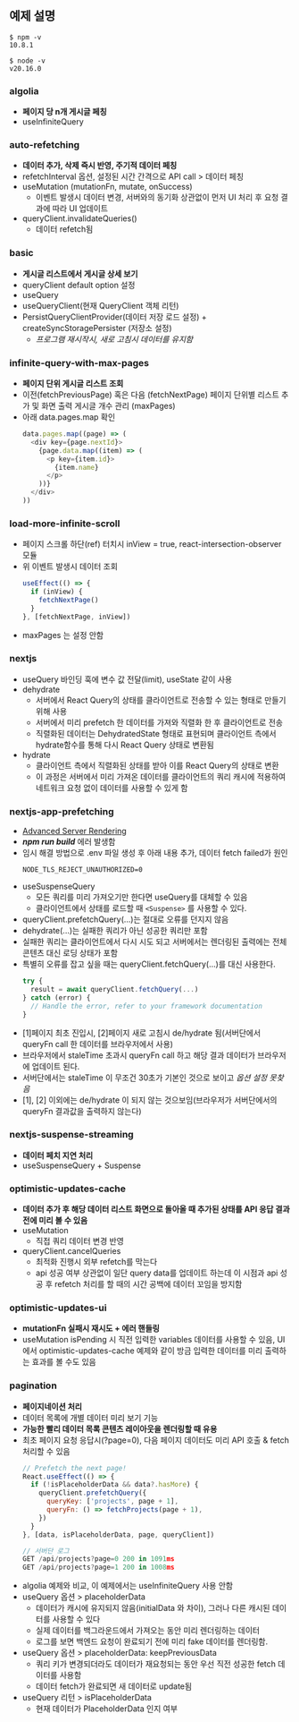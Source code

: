 ## 예제 설명

```
$ npm -v
10.8.1

$ node -v
v20.16.0
```

### algolia
- __페이지 당 n개 게시글 페칭__
- useInfiniteQuery

### auto-refetching
- **데이터 추가, 삭제 즉시 반영, 주기적 데이터 페칭**
- refetchInterval 옵션, 설정된 시간 간격으로 API call > 데이터 페칭
- useMutation (mutationFn, mutate, onSuccess)
  - 이벤트 발생시 데이터 변경, 서버와의 동기화 상관없이 먼저 UI 처리 후 요청 결과에 따라 UI 업데이트
- queryClient.invalidateQueries()
  - 데이터 refetch됨 

### basic
- **게시글 리스트에서 게시글 상세 보기**
- queryClient default option 설정
- useQuery
- useQueryClient(현재 QueryClient 객체 리턴)
- PersistQueryClientProvider(데이터 저장 로드 설정) + createSyncStoragePersister (저장소 설정)
  - *프로그램 재시작시, 새로 고침시 데이터를 유지함*
 
### infinite-query-with-max-pages
- **페이지 단위 게시글 리스트 조회**
- 이전(fetchPreviousPage) 혹은 다음 (fetchNextPage) 페이지 단위별 리스트 추가 및 화면 출력 게시글 개수 관리 (maxPages)
- 아래 data.pages.map 확인
  ```js
  data.pages.map((page) => (
    <div key={page.nextId}>
      {page.data.map((item) => (
        <p key={item.id}>
          {item.name}
        </p>
      ))}
    </div>
  ))
  ```

### load-more-infinite-scroll
- 페이지 스크롤 하단(ref) 터치시 inView = true, react-intersection-observer 모듈
- 위 이벤트 발생시 데이터 조회 
  ```js
  useEffect(() => {
    if (inView) {
      fetchNextPage()
    }
  }, [fetchNextPage, inView])
  ```
- maxPages 는 설정 안함

### nextjs
- useQuery 바인딩 훅에 변수 값 전달(limit), useState 같이 사용
- dehydrate
  - 서버에서 React Query의 상태를 클라이언트로 전송할 수 있는 형태로 만들기 위해 사용
  - 서버에서 미리 prefetch 한 데이터를 가져와 직렬화 한 후 클라이언트로 전송
  - 직렬화된 데이터는 DehydratedState 형태로 표현되며 클라이언트 측에서 hydrate함수를 통해 다시 React Query 상태로 변환됨
- hydrate
  - 클라이언트 측에서 직렬화된 상태를 받아 이를 React Query의 상태로 변환
  - 이 과정은 서버에서 미리 가져온 데이터를 클라이언트의 쿼리 캐시에 적용하여 네트워크 요청 없이 데이터를 사용할 수 있게 함

### nextjs-app-prefetching
- [Advanced Server Rendering](https://tanstack.com/query/latest/docs/framework/react/guides/advanced-ssr)
- ***npm run build*** 에러 발생함
- 임시 해결 방법으로 .env 파일 생성 후 아래 내용 추가, 데이터 fetch failed가 원인
  ```
  NODE_TLS_REJECT_UNAUTHORIZED=0
  ```
- useSuspenseQuery
  - 모든 쿼리를 미리 가져오기만 한다면 useQuery를 대체할 수 있음
  - 클라이언트에서 상태를 로드할 때  ```<Suspense>``` 를 사용할 수 있다.
- queryClient.prefetchQuery(...)는 절대로 오류를 던지지 않음
- dehydrate(...)는 실패한 쿼리가 아닌 성공한 쿼리만 포함
- 실패한 쿼리는 클라이언트에서 다시 시도 되고 서버에서는 렌더링된 출력에는 전체 콘텐츠 대신 로딩 상태가 포함
- 특별히 오류를 잡고 싶을 때는 queryClient.fetchQuery(...)를 대신 사용한다.
  ```js
  try {
    result = await queryClient.fetchQuery(...)
  } catch (error) {
    // Handle the error, refer to your framework documentation
  }
  ```
- [1]페이지 최초 진입시, [2]페이지 새로 고침시 de/hydrate 됨(서버단에서 queryFn call 한 데이터를 브라우저에서 사용)
- 브라우저에서 staleTime 초과시 queryFn call 하고 해당 결과 데이터가 브라우저에 업데이트 된다.
- 서버단에서는 staleTime 이 무조건 30초가 기본인 것으로 보이고 *옵션 설정 못찾음*
- [1], [2] 이외에는 de/hydrate 이 되지 않는 것으보임(브라우저가 서버단에서의 queryFn 결과값을 출력하지 않는다)

### nextjs-suspense-streaming
- **데이터 페치 지연 처리**
- useSuspenseQuery + Suspense

### optimistic-updates-cache
- **데이터 추가 후 해당 데이터 리스트 화면으로 돌아올 때 추가된 상태를 API 응답 결과 전에 미리 볼 수 있음**
- useMutation
  - 직접 쿼리 데이터 변경 반영
- queryClient.cancelQueries
  - 최적화 진행시 외부 refetch를 막는다
  - api 성공 여부 상관없이 일단 query data를 업데이트 하는데 이 시점과 api 성공 후 refetch 처리를 할 때의 시간 공백에 데이터 꼬임을 방지함

### optimistic-updates-ui
- **mutationFn 실패시 재시도 + 에러 핸들링**
- useMutation isPending 시 직전 입력한 variables 데이터를 사용할 수 있음, UI에서 optimistic-updates-cache 예제와 같이 방금 입력한 데이터를 미리 출력하는 효과를 볼 수도 있음

### pagination
- **페이지네이션 처리**
- 데이터 목록에 개별 데이터 미리 보기 기능
- **가능한 빨리 데이터 목록 콘텐츠 레이아웃을 렌더링할 때 유용**
- 최초 페이지 요청 응답시(?page=0), 다음 페이지 데이터도 미리 API 호출 & fetch 처리할 수 있음
  ```js
  // Prefetch the next page!
  React.useEffect(() => {
    if (!isPlaceholderData && data?.hasMore) {
      queryClient.prefetchQuery({
        queryKey: ['projects', page + 1],
        queryFn: () => fetchProjects(page + 1),
      })
    }
  }, [data, isPlaceholderData, page, queryClient])
  ```
  ```js
  // 서버단 로그
  GET /api/projects?page=0 200 in 1091ms
  GET /api/projects?page=1 200 in 1008ms
  ```
- algolia 예제와 비교, 이 예제에서는 useInfiniteQuery 사용 안함
- useQuery 옵션 > placeholderData
  - 데이터가 캐시에 유지되지 않음(initialData 와 차이), 그러나 다른 캐시된 데이터를 사용할 수 있다
  - 실제 데이터를 백그라운드에서 가져오는 동안 미리 렌더링하는 데이터
  - 로그를 보면 백엔드 요청이 완료되기 전에 미리 fake 데이터를 렌더링함.
- useQuery 옵션 > placeholderData: keepPreviousData
  - 쿼리 키가 변경되더라도 데이터가 재요청되는 동안 우선 직전 성공한 fetch 데이터를 사용함
  - 데이터 fetch가 완료되면 새 데이터로 update됨
- useQuery 리턴 > isPlaceholderData
  - 현재 데이터가 PlaceholderData 인지 여부